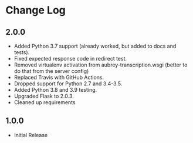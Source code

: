 Change Log
==========

2.0.0
-----

* Added Python 3.7 support (already worked, but added to docs and tests).
* Fixed expected response code in redirect test.
* Removed virtualenv activation from aubrey-transcription.wsgi (better to do that from the server config)
* Replaced Travis with GitHub Actions.
* Dropped support for Python 2.7 and 3.4-3.5.
* Added Python 3.8 and 3.9 testing.
* Upgraded Flask to 2.0.3.
* Cleaned up requirements


1.0.0
-----

* Initial Release
